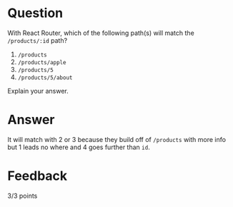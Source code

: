 # Question

With React Router, which of the following path(s) will match the `/products/:id` path?

1. `/products`
2. `/products/apple`
3. `/products/5`
4. `/products/5/about`

Explain your answer.

# Answer
It will match  with 2  or 3 because they build off of  `/products` with more info but 1 leads no where and 4 goes further than `id`.

# Feedback

3/3 points